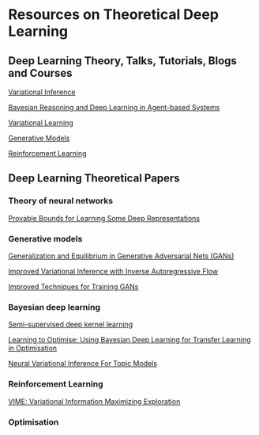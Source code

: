  # Resources on Theoretical Deep Learning
 
 ## Deep Learning Theory, Talks, Tutorials, Blogs and Courses
 
[Variational Inference](https://channel9.msdn.com/Events/Neural-Information-Processing-Systems-Conference/Neural-Information-Processing-Systems-Conference-NIPS-2016/Variational-Inference-Foundations-and-Modern-Methods)

[Bayesian Reasoning and Deep Learning in Agent-based Systems](http://shakirm.com/slides/NIPS2016-Bayesian%20Agents.pdf)

[Variational Learning](https://arxiv.org/pdf/1606.05908.pdf)

[Generative Models](https://theinformationageblog.wordpress.com/2017/03/03/openai-post-about-generative-models-an-example-of-excellence-in-rd/)

[Reinforcement Learning](http://www0.cs.ucl.ac.uk/staff/d.silver/web/Teaching.html)
 
 ## Deep Learning Theoretical Papers
 
 ### Theory of neural networks
 [Provable Bounds for Learning Some Deep Representations](https://arxiv.org/abs/1310.6343)
 
 ### Generative models
 [Generalization and Equilibrium in Generative Adversarial Nets (GANs)
](https://www.youtube.com/watch?v=V7TliSCqOwI)

[Improved Variational Inference with Inverse Autoregressive Flow](https://arxiv.org/pdf/1606.04934.pdf) 

[Improved Techniques for Training GANs](https://arxiv.org/pdf/1606.03498.pdf)
 ### Bayesian deep learning
 [Semi-supervised deep kernel learning](http://bayesiandeeplearning.org/papers/BDL_5.pdf)
 
 [Learning to Optimise: Using Bayesian Deep Learning for Transfer Learning in Optimisation
 ](http://bayesiandeeplearning.org/papers/BDL_9.pdf)
 
 [Neural Variational Inference For Topic Models](http://bayesiandeeplearning.org/papers/BDL_27.pdf)
 
 ### Reinforcement Learning
 
 [VIME: Variational Information Maximizing Exploration](https://arxiv.org/pdf/1605.09674.pdf)
 
 
 ### Optimisation 
